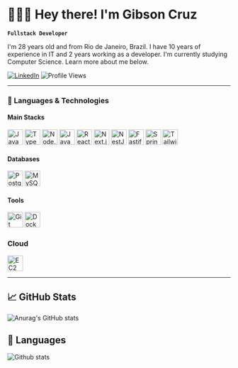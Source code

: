# 🧑🏻‍💻 Hey there! I'm Gibson Cruz

**`Fullstack Developer`**

I'm 28 years old and from Rio de Janeiro, Brazil. I have 10 years of experience in IT and 2 years working as a developer. I'm currently studying Computer Science. Learn more about me below.

[![LinkedIn](https://img.shields.io/badge/LinkedIn-blue?logo=linkedin&style=flat)](https://www.linkedin.com/in/gibson-cs/)
![Profile Views](https://komarev.com/ghpvc/?username=gibsoncs&color=blue&style=flat)


---

### 🚀 Languages & Technologies

#### **Main Stacks**

<p align="left">
  <img src="https://cdn.jsdelivr.net/gh/devicons/devicon/icons/javascript/javascript-original.svg" width="35" title="JavaScript"/>
  <img src="https://cdn.jsdelivr.net/gh/devicons/devicon/icons/typescript/typescript-original.svg" width="35" title="TypeScript"/>
  <img src="https://cdn.jsdelivr.net/gh/devicons/devicon/icons/nodejs/nodejs-original.svg" width="35" title="Node.js"/>
  <img src="https://cdn.jsdelivr.net/gh/devicons/devicon/icons/java/java-original.svg" width="35" title="Java"/>
  <img src="https://cdn.jsdelivr.net/gh/devicons/devicon/icons/react/react-original.svg" width="35" title="React"/>
  <img src="https://cdn.jsdelivr.net/gh/devicons/devicon/icons/nextjs/nextjs-original.svg" width="35" title="Next.js"/>
  <img src="https://cdn.jsdelivr.net/gh/devicons/devicon/icons/nestjs/nestjs-original.svg" width="35" title="NestJS"/>
  <img src="https://cdn.jsdelivr.net/gh/devicons/devicon/icons/fastify/fastify-original.svg" width="35" title="Fastify"/>
  <img src="https://cdn.jsdelivr.net/gh/devicons/devicon@latest/icons/spring/spring-original.svg" width="35" title="Spring"/>
  <img src="https://cdn.jsdelivr.net/gh/devicons/devicon/icons/tailwindcss/tailwindcss-original.svg" width="35" title="Tailwind CSS"/>
</p>

#### **Databases**
<p align="left">
  <img src="https://cdn.jsdelivr.net/gh/devicons/devicon@latest/icons/postgresql/postgresql-original.svg" width="35" title="Postgress"/>
  <img src="https://cdn.jsdelivr.net/gh/devicons/devicon/icons/mysql/mysql-original.svg" width="35" title="MySQL"/>
</p>

#### **Tools**
<p align="left">
  <img src="https://cdn.jsdelivr.net/gh/devicons/devicon/icons/git/git-original.svg" width="35" title="Git"/>
  <img src="https://cdn.jsdelivr.net/gh/devicons/devicon@latest/icons/docker/docker-original.svg" width="35" title="Docker"/>
</p>

### **Cloud**
<p align="left">
  <img src="https://cdn.jsdelivr.net/gh/devicons/devicon@latest/icons/amazonwebservices/amazonwebservices-plain-wordmark.svg" width="35" title="EC2"/>
</p>



---

## 📈 GitHub Stats
![Anurag's GitHub stats](https://github-readme-stats.vercel.app/api?username=gibsoncs&show_icons=true&theme=holi)

## 👅 Languages
<div style="width: 100%;">
  <img
    src="https://github-readme-stats.vercel.app/api/top-langs/?username=gibsoncs&theme=dark&hide_border=false&include_all_commits=true&count_private=true&layout=compact"
    alt="Github stats"
  />
</div>



